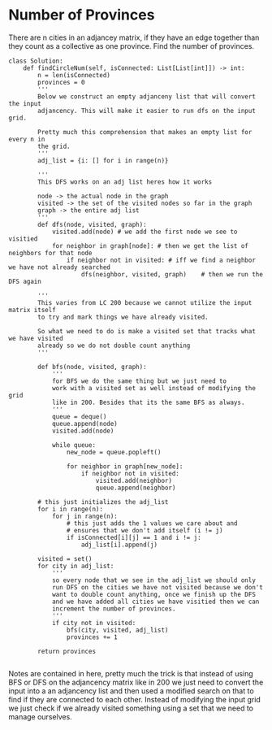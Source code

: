 # Number of Provinces

There are n cities in an adjancey matrix, if they have an edge together than they count as a collective as one province. Find the number of provinces. 

```
class Solution:
    def findCircleNum(self, isConnected: List[List[int]]) -> int:
        n = len(isConnected)
        provinces = 0
        '''
        Below we construct an empty adjanceny list that will convert the input
        adjancency. This will make it easier to run dfs on the input grid.

        Pretty much this comprehension that makes an empty list for every n in 
        the grid.
        '''
        adj_list = {i: [] for i in range(n)}

        '''
        This DFS works on an adj list heres how it works

        node -> the actual node in the graph
        visited -> the set of the visited nodes so far in the graph
        graph -> the entire adj list
        '''
        def dfs(node, visited, graph):
            visited.add(node) # we add the first node we see to visitied
            for neighbor in graph[node]: # then we get the list of neighbors for that node
                if neighbor not in visited: # iff we find a neighbor we have not already searched
                    dfs(neighbor, visited, graph)    # then we run the DFS again

        '''
        This varies from LC 200 because we cannot utilize the input matrix itself
        to try and mark things we have already visited. 

        So what we need to do is make a visited set that tracks what we have visited
        already so we do not double count anything
        '''

        def bfs(node, visited, graph):
            '''
            for BFS we do the same thing but we just need to 
            work with a visited set as well instead of modifying the grid
            like in 200. Besides that its the same BFS as always. 
            '''
            queue = deque()
            queue.append(node)
            visited.add(node)

            while queue:
                new_node = queue.popleft()

                for neighbor in graph[new_node]:
                    if neighbor not in visited:
                        visited.add(neighbor)
                        queue.append(neighbor)

        # this just initializes the adj_list
        for i in range(n):
            for j in range(n):
                # this just adds the 1 values we care about and 
                # ensures that we don't add itself (i != j)
                if isConnected[i][j] == 1 and i != j: 
                    adj_list[i].append(j)

        visited = set()
        for city in adj_list: 
            '''
            so every node that we see in the adj_list we should only
            run DFS on the cities we have not visited because we don't
            want to double count anything, once we finish up the DFS
            and we have added all cities we have visitied then we can 
            increment the number of provinces.
            '''
            if city not in visited:
                bfs(city, visited, adj_list)
                provinces += 1
    
        return provinces


```

Notes are contained in here, pretty much the trick is that instead of using BFS or DFS on the adjancency matrix like in 200 we just need to convert the input into a an adjancency list and then used a modified search on that to find if they are connected to each other. Instead of modifying the input grid we just check if we already visited something using a set that we need to manage ourselves.
